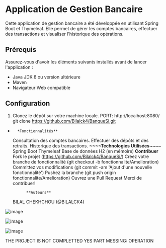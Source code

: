 # Application de Gestion Bancaire

Cette application de gestion bancaire a été développée en utilisant Spring Boot et Thymeleaf. Elle permet de gérer les comptes bancaires, effectuer des transactions et visualiser l'historique des opérations.

## Prérequis

Assurez-vous d'avoir les éléments suivants installés avant de lancer l'application :
- Java JDK 8 ou version ultérieure
- Maven
- Navigateur Web compatible

## Configuration

1. Clonez le dépôt sur votre machine locale.
PORT: http://localhost:8080/
git clone https://github.com/Bilalck4/BanqueSi.git

*       *Fonctionnalités**
    Consultation des comptes bancaires.
    Effectuer des dépôts et des retraits.
    Historique des transactions.
        **~~~~Technologies Utilisées**~~~~
    Spring Boot
    Thymeleaf
    Base de données H2 (en mémoire)
        **Contribuer**
        Fork le projet (https://github.com/Bilalck4/BanqueSi/)
        Créez votre branche de fonctionnalité (git checkout -b fonctionnalite/Amelioration)
        Committez vos modifications (git commit -am 'Ajout d'une nouvelle fonctionnalité')
        Pushez la branche (git push origin fonctionnalite/Amelioration)
        Ouvrez une Pull Request
        Merci de contribuer!

            **Auteurs**
    BILAL CHEKHCHOU (@BILALCK4)

![image](https://github.com/BILALck4/BanqueSI/assets/115404316/cb95ee6d-b0e2-4af6-938a-4c5d51b674f9)

![image](https://github.com/BILALck4/BanqueSI/assets/115404316/e1efe9fc-fa9f-4393-a255-042ac1f55654)

![image](https://github.com/BILALck4/BanqueSI/assets/115404316/a78bf0b9-8bb5-4812-8eee-d214b7415675)


THE PROJECT IS NOT COMPLETTED YES PART MESSING: OPERATION 
